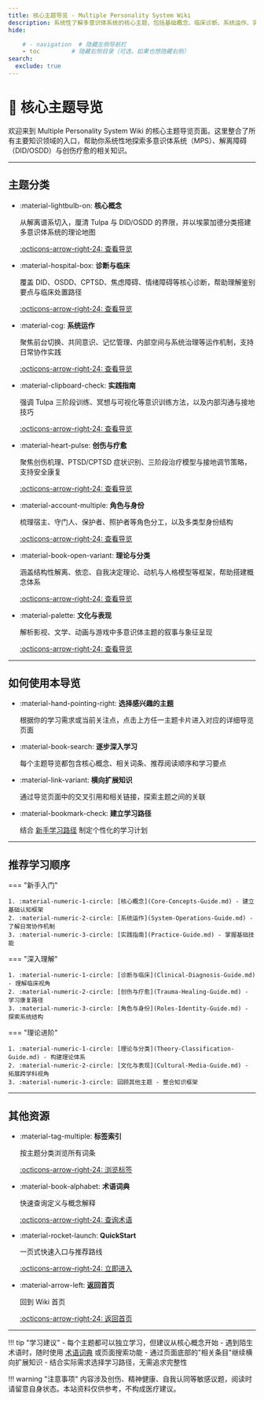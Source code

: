 ```yaml
---
title: 核心主题导览 - Multiple Personality System Wiki
description: 系统性了解多意识体系统的核心主题，包括基础概念、临床诊断、系统运作、实践指南、创伤疗愈、角色身份、理论分类和文化表现
hide:

    # - navigation  # 隐藏左侧导航栏
    - toc         # 隐藏右侧目录（可选，如果也想隐藏右侧）
search:
  exclude: true
---
```


# 🎯 核心主题导览

欢迎来到 Multiple Personality System Wiki 的核心主题导览页面。这里整合了所有主要知识领域的入口，帮助你系统性地探索多意识体系统（MPS）、解离障碍（DID/OSDD）与创伤疗愈的相关知识。

---

## 主题分类

<div class="grid cards" markdown>

- :material-lightbulb-on: **核心概念**

    从解离谱系切入，厘清 Tulpa 与 DID/OSDD 的界限，并以埃蒙加德分类搭建多意识体系统的理论地图

    [:octicons-arrow-right-24: 查看导览](Core-Concepts-Guide.md)

- :material-hospital-box: **诊断与临床**

    覆盖 DID、OSDD、CPTSD、焦虑障碍、情绪障碍等核心诊断，帮助理解鉴别要点与临床处置路径

    [:octicons-arrow-right-24: 查看导览](Clinical-Diagnosis-Guide.md)

- :material-cog: **系统运作**

    聚焦前台切换、共同意识、记忆管理、内部空间与系统治理等运作机制，支持日常协作实践

    [:octicons-arrow-right-24: 查看导览](System-Operations-Guide.md)

- :material-clipboard-check: **实践指南**

    强调 Tulpa 三阶段训练、冥想与可视化等意识训练方法，以及内部沟通与接地技巧

    [:octicons-arrow-right-24: 查看导览](Practice-Guide.md)

- :material-heart-pulse: **创伤与疗愈**

    聚焦创伤机理、PTSD/CPTSD 症状识别、三阶段治疗模型与接地调节策略，支持安全康复

    [:octicons-arrow-right-24: 查看导览](Trauma-Healing-Guide.md)

- :material-account-multiple: **角色与身份**

    梳理宿主、守门人、保护者、照护者等角色分工，以及多类型身份结构

    [:octicons-arrow-right-24: 查看导览](Roles-Identity-Guide.md)

- :material-book-open-variant: **理论与分类**

    涵盖结构性解离、依恋、自我决定理论、动机与人格模型等框架，帮助搭建概念体系

    [:octicons-arrow-right-24: 查看导览](Theory-Classification-Guide.md)

- :material-palette: **文化与表现**

    解析影视、文学、动画与游戏中多意识体主题的叙事与象征呈现

    [:octicons-arrow-right-24: 查看导览](Cultural-Media-Guide.md)

</div>

---

## 如何使用本导览

<div class="grid cards" markdown>

- :material-hand-pointing-right: **选择感兴趣的主题**

    根据你的学习需求或当前关注点，点击上方任一主题卡片进入对应的详细导览页面

- :material-book-search: **逐步深入学习**

    每个主题导览都包含核心概念、相关词条、推荐阅读顺序和学习要点

- :material-link-variant: **横向扩展知识**

    通过导览页面中的交叉引用和相关链接，探索主题之间的关联

- :material-bookmark-check: **建立学习路径**

    结合 [新手学习路径](../index.md#learning-path) 制定个性化的学习计划

</div>

---

## 推荐学习顺序

=== "新手入门"

    1. :material-numeric-1-circle: [核心概念](Core-Concepts-Guide.md) - 建立基础认知框架
    2. :material-numeric-2-circle: [系统运作](System-Operations-Guide.md) - 了解日常协作机制
    3. :material-numeric-3-circle: [实践指南](Practice-Guide.md) - 掌握基础技能

=== "深入理解"

    1. :material-numeric-1-circle: [诊断与临床](Clinical-Diagnosis-Guide.md) - 理解临床视角
    2. :material-numeric-2-circle: [创伤与疗愈](Trauma-Healing-Guide.md) - 学习康复路径
    3. :material-numeric-3-circle: [角色与身份](Roles-Identity-Guide.md) - 探索系统结构

=== "理论进阶"

    1. :material-numeric-1-circle: [理论与分类](Theory-Classification-Guide.md) - 构建理论体系
    2. :material-numeric-2-circle: [文化与表现](Cultural-Media-Guide.md) - 拓展跨学科视角
    3. :material-numeric-3-circle: 回顾其他主题 - 整合知识框架

---

## 其他资源

<div class="grid cards" markdown>

- :material-tag-multiple: **标签索引**

    按主题分类浏览所有词条

    [:octicons-arrow-right-24: 浏览标签](../tags.md)

- :material-book-alphabet: **术语词典**

    快速查询定义与概念解释

    [:octicons-arrow-right-24: 查询术语](../Glossary.md)

- :material-rocket-launch: **QuickStart**

    一页式快速入口与推荐路线

    [:octicons-arrow-right-24: 立即进入](../QuickStart.md)

- :material-arrow-left: **返回首页**

    回到 Wiki 首页

    [:octicons-arrow-right-24: 返回首页](../index.md)

</div>

---

!!! tip "学习建议"
    - 每个主题都可以独立学习，但建议从核心概念开始
    - 遇到陌生术语时，随时使用 [术语词典](../Glossary.md) 或页面搜索功能
    - 通过页面底部的"相关条目"继续横向扩展知识
    - 结合实际需求选择学习路径，无需追求完整性

!!! warning "注意事项"
    内容涉及创伤、精神健康、自我认同等敏感议题，阅读时请留意自身状态。本站资料仅供参考，不构成医疗建议。

